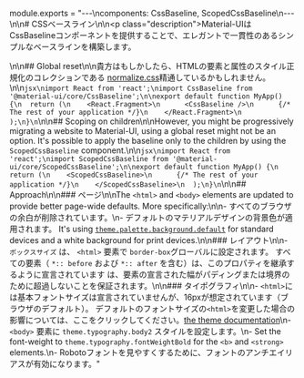 module.exports = "---\ncomponents: CssBaseline, ScopedCssBaseline\n---\n\n# CSSベースライン\n\n<p class=\"description\">Material-UIはCssBaselineコンポーネントを提供することで、エレガントで一貫性のあるシンプルなベースラインを構築します。</p>\n\n## Global reset\n\n貴方はもしかしたら、HTMLの要素と属性のスタイル正規化のコレクションである [normalize.css](https://github.com/necolas/normalize.css)精通しているかもしれません。\n\n```jsx\nimport React from 'react';\nimport CssBaseline from '@material-ui/core/CssBaseline';\n\nexport default function MyApp() {\n  return (\n    <React.Fragment>\n      <CssBaseline />\n      {/* The rest of your application */}\n    </React.Fragment>\n  );\n}\n```\n\n## Scoping on children\n\nHowever, you might be progressively migrating a website to Material-UI, using a global reset might not be an option. It's possible to apply the baseline only to the children by using the `ScopedCssBaseline` component.\n\n```jsx\nimport React from 'react';\nimport ScopedCssBaseline from '@material-ui/core/ScopedCssBaseline';\n\nexport default function MyApp() {\n  return (\n    <ScopedCssBaseline>\n      {/* The rest of your application */}\n    </ScopedCssBaseline>\n  );\n}\n```\n\n## Approach\n\n### ページ\n\nThe `<html>` and `<body>` elements are updated to provide better page-wide defaults. More specifically:\n\n- すべてのブラウザの余白が削除されています。\n- デフォルトのマテリアルデザインの背景色が適用されます。 It's using [`theme.palette.background.default`](/customization/default-theme/?expand-path=$.palette.background) for standard devices and a white background for print devices.\n\n### レイアウト\n\n- `ボックスサイズ` は、 `<html>` 要素で `border-box`グローバルに設定されます。 すべての要素（ `*:: before` および `*:: after` を含む）は、このプロパティを継承するように宣言されています は、要素の宣言された幅がパディングまたは境界のために超過しないことを保証されます。\n\n### タイポグラフィ\n\n- `<html>`には基本フォントサイズは宣言されていませんが、16pxが想定されています（ブラウザのデフォルト）。 デフォルトのフォントサイズの`<html>`を変更した場合の影響については、ここをクリックしてください。[the theme documentation](/customization/typography/#typography-html-font-size)\n- `<body>` 要素に `theme.typography.body2` スタイルを設定します。\n- Set the font-weight to `theme.typography.fontWeightBold` for the `<b>` and `<strong>` elements.\n- Robotoフォントを見やすくするために、フォントのアンチエイリアスが有効になります。"